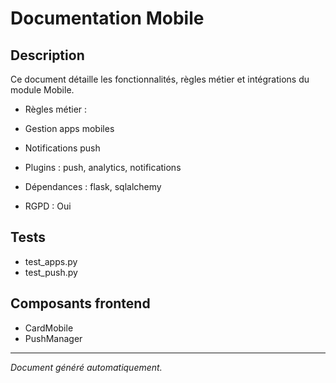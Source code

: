 # Documentation Mobile

## Description
Ce document détaille les fonctionnalités, règles métier et intégrations du module Mobile.

- Règles métier :
- Gestion apps mobiles
- Notifications push


- Plugins : push, analytics, notifications
- Dépendances : flask, sqlalchemy
- RGPD : Oui

## Tests
- test_apps.py
- test_push.py


## Composants frontend
- CardMobile
- PushManager


---
*Document généré automatiquement.*